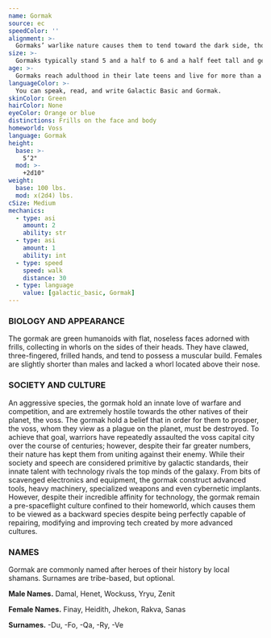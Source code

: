 ```yaml
---
name: Gormak
source: ec
speedColor: ''
alignment: >-
  Gormaks’ warlike nature causes them to tend toward the dark side, though there are exceptions.
size: >-
  Gormaks typically stand 5 and a half to 6 and a half feet tall and generally weigh about 150 lbs. Regardless of your position in that range, your size is Medium.
age: >-
  Gormaks reach adulthood in their late teens and live for more than a century.
languageColor: >-
  You can speak, read, and write Galactic Basic and Gormak. 
skinColor: Green
hairColor: None
eyeColor: Orange or blue
distinctions: Frills on the face and body
homeworld: Voss
language: Gormak
height:
  base: >-
    5’2"
  mod: >-
    +2d10"
weight:
  base: 100 lbs.
  mod: x(2d4) lbs.
cSize: Medium
mechanics:
  - type: asi
    amount: 2
    ability: str
  - type: asi
    amount: 1
    ability: int
  - type: speed
    speed: walk
    distance: 30
  - type: language
    value: [galactic_basic, Gormak]
---
```

### BIOLOGY AND APPEARANCE
The gormak are green humanoids with flat, noseless faces adorned with frills, collecting in whorls on the sides of their heads. They have clawed, three-fingered, frilled hands, and tend to possess a muscular build. Females are slightly shorter than males and lacked a whorl located above their nose.

### SOCIETY AND CULTURE
An aggressive species, the gormak hold an innate love of warfare and competition, and are extremely hostile towards the other natives of their planet, the voss. The gormak hold a belief that in order for them to prosper, the voss, whom they view as a plague on the planet, must be destroyed. To achieve that goal, warriors have repeatedly assaulted the voss capital city over the course of centuries; however, despite their far greater numbers, their nature has kept them from uniting against their enemy. While their society and speech are considered primitive by galactic standards, their innate talent with technology rivals the top minds of the galaxy. From bits of scavenged electronics and equipment, the gormak construct advanced tools, heavy machinery, specialized weapons and even cybernetic implants. However, despite their incredible affinity for technology, the gormak remain a pre-spaceflight culture confined to their homeworld, which causes them to be viewed as a backward species despite being perfectly capable of repairing, modifying and improving tech created by more advanced cultures.

### NAMES
Gormak are commonly named after heroes of their history by local shamans. Surnames are tribe-based, but optional.

__Male Names.__ Damal, Henet, Wockuss, Yryu, Zenit

__Female Names.__ Finay, Heidith, Jhekon, Rakva, Sanas

__Surnames.__ -Du, -Fo, -Qa, -Ry, -Ve



    